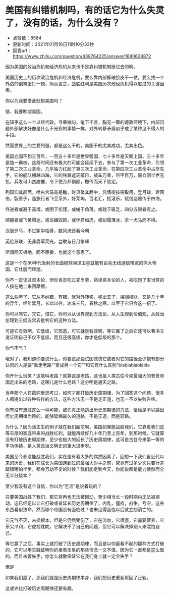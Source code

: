 # 美国有纠错机制吗，有的话它为什么失灵了，没有的话，为什么没有？
- 点赞数：8584
- 更新时间：2021年01月16日11时10分33秒
- 回答url：https://www.zhihu.com/question/438764225/answer/1680628872
<body>
 <p data-pid="QKG85WpJ">因为美国的政治危机和经济危机从来也不是靠纠错机制挺过去的啊。</p>
 <p data-pid="jcmRDhYZ">美国历史上的历次政治危机和经济危机，要么靠内部撕破脸皮干一仗，要么找一个外边的倒霉蛋打一顿，简而言之，战胜红利是美国历次政经危机得以度过的关键因素。</p>
 <p data-pid="pFJJd9e-">你以为我要借此贬损美国吗？</p>
 <p data-pid="IIl4UuP-">错，我要吹嘘美国。</p>
 <p data-pid="-RC0-yzb">在知乎这么一个以经代政，寻章摘句，笔下千言，胸无一策的键政环境下，内部问题外部解决好像是什么不光彩的事情一样，对外转移矛盾似乎成了某种见不得人的手段。</p>
 <p data-pid="69bWPm_i">然而世界上的主要列强，都是这么干的，美国干的尤其成功，尤其出色。</p>
 <p data-pid="p7Wbpvd_">美国立国不到三百年，一百五十多年是世界强国，七十多年是天朝上国，三十多年是独一霸权，这段时间还有极大的可能会延续下去，参与了第一次工业革命，引领了第二次工业革命，几乎独力扛起了第三次工业革命，在第四次工业革命中占尽先手，它的舰队横越四海，它的铁翼遮天蔽日，战车万乘，带甲百万，赈仓则半世无饥，兵发可山峦崩摧，令下使万邦惧颜，檄传而天下皆定。</p>
 <p data-pid="4cuTqhUY">列国仰其颜面，唯白宫马首是瞻，财货聚其虧中，凭墙街按需取用，登月球，建网络，裂原子，造旅行者飞至系外，好莱坞，百老汇，摇滚乐，赋信达雅传于四海。</p>
 <p data-pid="pATkWLBS">忤逆者或避于高墙，或困于饥馑，或蜷于角落，或耽于匮乏，四分五裂者有之。</p>
 <p data-pid="Hok37V7S">顺服者或飞黄腾达，或谄媚奴颜，或伴君如虎，或如履薄冰，求一犬马而不得。</p>
 <p data-pid="4xWpaJVz">汉唐罗马，不过冢中枯骨，数风流还看今朝</p>
 <p data-pid="H_HqLegH">英伦苏联，无非腐草荧光，岂敢与日月争辉</p>
 <p data-pid="6Fpty0Oi">所谓际天极地，罔不臣妾，也就这个意思了。</p>
 <p data-pid="cMigItQR">这是一个在80年代发射的长曲棍球间谍卫星就能有百兆无线通信带宽的伟大帝国，它壮丽而辉煌。</p>
 <p data-pid="vYmk_MU9">你不一定读过资本论，但你肯定吃过麦当劳，熟读资本论的人，被吃饱了麦当劳的人按在地上来回摩擦。</p>
 <p data-pid="WlqwWcut">这么些年了，它从不纠错，有错，就对外转移，移出去了，换回横财，又是几十年的浮华，经年累月，长此以往，冰冻三尺，春秋之寒，以至于它只会这一招了。</p>
 <p data-pid="8d3f4dcL">你可以骂它，咒它，恨它，你可以从世界观到方法论，从人生观到价值观，从政治伦理到三纲五常去批判它的这种方法。</p>
 <p data-pid="4eqFh6Nz">可是它有效啊，它低级，它邪恶，可它就是有效啊，等它赢了之后它还可以著书立说证明自己不仅不低级，而且还很高级，你才是低级的那个。</p>
 <p data-pid="SFrbeLP6">你气不气？</p>
 <p data-pid="fVjVWBFs">哦对了，我知道你要说什么，你要说那些试图效仿它或者对它的路径至少抱有部分认同的人是要“重走老路”“变成另一个它”“和它有什么区别”blablablablabla</p>
 <p data-pid="aBReWw3P">你开什么玩笑？这能叫老路？就算这是老路，这也是人类古往今来最强大的普世帝国走出来的老路，这哪儿是什么老路？这分明是通天之路。</p>
 <p data-pid="NHr1-Hah">当年那个人在窑洞里思考过，如何才能打破历史周期律，为了回答这个问题，很多人都提出过各种各样的方法，这些方法无一不是走正道，也无一不以失败告终。</p>
 <p data-pid="GlLj1gLi">你有没有想过这么一种可能，或许真正能跳出历史周期律的方法，恰恰是不以跳出历史周期律为目的，能够延绵最久的道路，不是正道，而是邪路。</p>
 <p data-pid="9xvKlskG">为什么？因为活生生的例子就在我们面前啊，美国如果能战胜我们，它靠着我们这等丰厚的家底带来的战胜红利，就能再续好几十年乃至上百年，到那时候，它就算没有打破历史周期律，至少也极大的延长了历史周期律，这可是古往今来第一等的丰功伟绩，是人类政治文明史的重大进步呀。</p>
 <p data-pid="i_YLgLuf">美国至今都没能战胜我们，实在是有着太多的偶然因素了，回想一下我们自近代以来的历史，我们在成长为美国遇到过的最强大对手之前，究竟有过多少次只要行差踏错哪怕半步，都会万劫不复的时候？我们能走到今天，你能说都是能力使然而全无半分侥幸？</p>
 <p data-pid="VIE-42bR">至少我没有这个自信，你以为“乞活”是说着玩的？</p>
 <p data-pid="PtALi66e">只要美国战胜了我们，那它将再也无法被撼动，至少相当长一段时期内无法被撼动，这已经足以让它打破或者延长历史周期律了，内乱，瘟疫，战争，亏空，这些东西看似致命，然而哪个帝国没有面临过？也未见得面临以后就立刻消亡的。</p>
 <p data-pid="bstNCebb">它元气不灭，未损根本，但是它仍然受伤了，它在流血，它很饿，它需要营养，它牙尖爪利，它虎视眈眈，它解决不了自己的问题，但它可以解决掉别人来喂饱自己。</p>
 <p data-pid="-IYjgjzP">等它赢了之后，事实上就打破了历史周期律，而且是以你最看不起的那种方式打破的，它可以用实践证明你的奉若圭臬的那些信念一文不值。因为它一直都是这么做的，而且未曾失手，你怎么就敢保证它在我们身上就一定会失手？</p>
 <p data-pid="XqXN5uE2">但是</p>
 <p data-pid="Z1dSbvDo">如果我们赢了，那我们就是历史周期律本身，我们把历史重新掰回了正轨。</p>
 <p data-pid="M9qmFMXe">这或许比打破历史周期律还要有趣。</p>
</body>